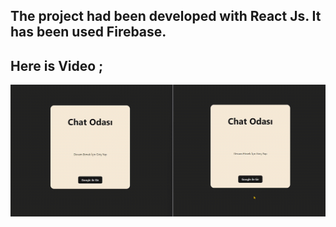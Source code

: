 ## The project had been developed with React Js. It has been used Firebase.

## Here is Video ;

![](firebase-project.gif)
